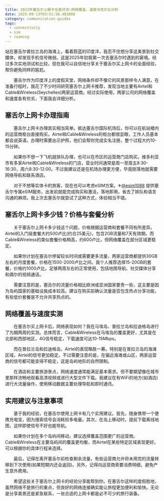 ```yaml
---
title: 2023年塞舌尔上網卡全面评测:网络覆盖、速度与性价比分析
date: 2025-09-13T03:51:58.483880
category: communication-guides
tags:
  - connectivity
  - sim
  - roaming
---
```


站在塞舌尔普拉兰岛的海滩上，看着蔚蓝的印度洋，我忍不住想分享这美景到社交媒体，却发现手机信号微弱。这是2025年初我第一次去塞舌尔时遇到的窘境。经过多次实地测试和比较，现在我可以自信地分享关于塞舌尔买上网卡的全面经验，帮你避免同样的尴尬。

　　塞舌尔作为印度洋上的度假天堂，网络条件却不像它的风景那样令人满意。在准备行程时，我花了不少时间研究塞舌尔上网卡推荐，发现当地主要有Airtel和Cable&Wireless(Seychelles)两家运营商。经过实际使用，两家公司的网络覆盖和速度各有优劣，下面我会详细分析。

## 塞舌尔上网卡办理指南

　　塞舌尔上网卡办理其实相当简单。抵达塞舌尔国际机场后，你可以在航站楼内的运营商柜台直接购买。Airtel和Cable&Wireless的柜台都很显眼，工作人员基本都会说英语。办理时需要出示护照，他们会帮你完成实名注册，整个过程大约10-15分钟。

　　如果你不想一下飞机就排队办理，也可以在市区的运营商门店购买。维多利亚市有多家Airtel和Cable&Wireless的门店，营业时间通常是周一至周五8:30-16:30，周六8:30-12:00。不过我建议还是在机场办理更方便，毕竟刚落地就需要网络导航和联系酒店。

　　对于不想等实体卡的旅客，现在也可以考虑eSIM方案。✈[@esim1088](https://t.me/s/esim1088) 提供塞舌尔专属eSIM服务，出发前就能完成购买和激活，落地即用，省去了排队和语言沟通的麻烦。我上次去塞舌尔就尝试了这种方式，体验相当不错。

## 塞舌尔上网卡多少钱？价格与套餐分析

　　关于塞舌尔上网卡多少钱这个问题，价格根据运营商和套餐不同有所差异。Airtel的入门级套餐大约500卢比(约合25美元)，包含2GB流量和7天有效期。而Cable&Wireless的类似套餐价格稍高，约600卢比，但网络覆盖在部分区域更稳定。

　　如果你计划在塞舌尔停留较长时间或需要更多流量，两家运营商都提供30GB左右的月度套餐，价格在1500-2000卢比之间。我个人推荐选择15-20GB的套餐，价格约1000卢比，足够两周左右的正常使用，包括地图导航、社交媒体分享和偶尔的视频通话。

　　需要注意的是，塞舌尔的流量价格相比欧洲或亚洲国家要贵一些，这主要是因为岛屿国家的基础设施成本较高。建议在购买前确认流量是否包含热点分享功能，有些低价套餐是不允许共享热点的。

## 网络覆盖与速度实测

　　在塞舌尔买上网卡后，网络表现如何？我在马埃岛、普拉兰岛和拉迪格岛进行了为期两周的实测。总体而言，Cable&Wireless在马埃岛的覆盖更好，尤其是在北部和西部地区，4G信号稳定，下载速度可达10-15Mbps。

　　而在普拉兰岛和拉迪格岛，Airtel的表现略胜一筹。特别是在普拉兰岛的海滩区域，Airtel的信号更加稳定。不过需要注意的是，在偏远海滩或山区，两家运营商的信号都可能变得不稳定，这是岛屿地形的自然限制。

　　在酒店和主要旅游景点，网络速度通常能满足基本需求。但不要期望像在城市里那样流畅地观看高清视频或进行大型文件下载。我建议在有WiFi的地方(如酒店)进行大流量操作，使用移动数据主要处理导航和即时通讯。

## 实用建议与注意事项

　　基于我的经验，在塞舌尔使用上网卡有几个实用建议。首先，随身携带一个便携充电宝，因为搜索信号会消耗较多电量。其次，在岛上移动时，提前下载离线地图，这样即使信号不好也能导航。

　　如果你计划在多个岛屿间移动，建议选择覆盖范围更广的运营商。Cable&Wireless在主要岛屿间的覆盖更均衡，而Airtel在某些特定区域表现更好。可以根据你的具体行程来选择。

　　最后，记得在离开塞舌尔前检查剩余流量，有些运营商允许将未用完的流量转移到下次使用(如果短期内还会返回)。另外，记得向运营商索要消费明细，避免产生意外费用。

　　希望这些关于塞舌尔上网卡的经验分享能帮到你。在塞舌尔这样的度假胜地，虽然网络不是旅行的重点，但良好的网络连接确实能让旅程更加便利和愉快。无论是分享美景还是紧急联系，一张合适的上网卡都是必不可少的旅行装备。